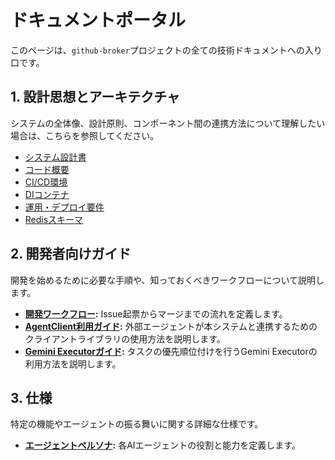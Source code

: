 # ドキュメントポータル

このページは、`github-broker`プロジェクトの全ての技術ドキュメントへの入り口です。

## 1. 設計思想とアーキテクチャ

システムの全体像、設計原則、コンポーネント間の連携方法について理解したい場合は、こちらを参照してください。

*   [システム設計書](./architecture/index.md)
*   [コード概要](./architecture/code-overview.md)
*   [CI/CD環境](./architecture/ci-cd-environment.md)
*   [DIコンテナ](./architecture/di-container.md)
*   [運用・デプロイ要件](./architecture/operational-requirements.md)
*   [Redisスキーマ](./architecture/redis-schema.md)


## 2. 開発者向けガイド

開発を始めるために必要な手順や、知っておくべきワークフローについて説明します。

- **[開発ワークフロー](./guides/development-workflow.md):** Issue起票からマージまでの流れを定義します。
- **[AgentClient利用ガイド](./guides/agent-client-guide.md):** 外部エージェントが本システムと連携するためのクライアントライブラリの使用方法を説明します。
- **[Gemini Executorガイド](./guides/gemini-executor-guide.md):** タスクの優先順位付けを行うGemini Executorの利用方法を説明します。

## 3. 仕様

特定の機能やエージェントの振る舞いに関する詳細な仕様です。

- **[エージェントペルソナ](./specs/agent-persona.md):** 各AIエージェントの役割と能力を定義します。